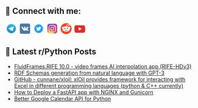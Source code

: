 ## 🔎 Connect with me:
[<img src="https://github.com/bullbesh/bullbesh/blob/main/images/Telegram.png" width="32" height="32" />](https://t.me/bullbesh)
[<img src="https://github.com/bullbesh/bullbesh/blob/main/images/VK.png" width="32" height="32" />](https://vk.com/bullbesh)
[<img src="https://github.com/bullbesh/bullbesh/blob/main/images/Twitter.png" width="32" height="32" />](https://twitter.com/bullbesh1)
[<img src="https://github.com/bullbesh/bullbesh/blob/main/images/Instagram.png" width="32" height="32" />](https://www.instagram.com/bullbesh)
[<img src="https://github.com/bullbesh/bullbesh/blob/main/images/Reddit.png" width="32" height="32" />](https://www.reddit.com/user/bullbesh)
[<img src="https://github.com/bullbesh/bullbesh/blob/main/images/YouTube.png" width="32" height="32" />](https://www.youtube.com/channel/UCtfjRs6uzgq5mfm8S06WTcg)

## 📕 Latest r/Python Posts
<!-- BLOG-POST-LIST:START -->
- [FluidFrames.RIFE 10.0 - video frames AI interpolation app &lpar;RIFE-HDv3&rpar;](https://www.reddit.com/r/Python/comments/10smhne/fluidframesrife_100_video_frames_ai_interpolation/)
- [RDF Schemas generation from natural language with GPT-3](https://www.reddit.com/r/Python/comments/10sme2d/rdf_schemas_generation_from_natural_language_with/)
- [GitHub - cunnane/xloil: xlOil provides framework for interacting with Excel in different programming languages &lpar;python &amp; C++ currently&rpar;](https://www.reddit.com/r/Python/comments/10skibq/github_cunnanexloil_xloil_provides_framework_for/)
- [How to Deploy a FastAPI app with NGINX and Gunicorn](https://www.reddit.com/r/Python/comments/10sjjrn/how_to_deploy_a_fastapi_app_with_nginx_and/)
- [Better Google Calendar API for Python](https://www.reddit.com/r/Python/comments/10shzxt/better_google_calendar_api_for_python/)
<!-- BLOG-POST-LIST:END -->
